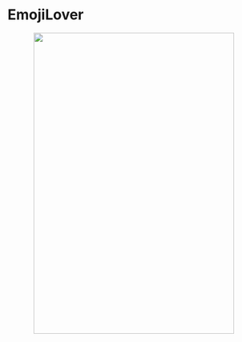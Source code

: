 # EmojiLover
 
<p align="center">
  <img src="https://github.com/MichaelZakaria/EmojiLover/assets/65913937/0a070398-709c-4a87-bfd7-ebc1937a21cb" width="400" height="600"/>
</p>
